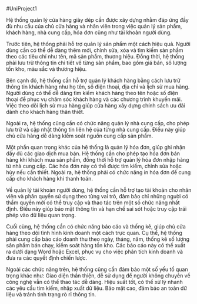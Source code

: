 #UniProject1

Hệ thống quản lý cửa hàng giày dép cần được xây dựng nhằm đáp ứng đầy đủ nhu cầu của chủ cửa hàng và nhân viên trong việc quản lý sản phẩm, 
khách hàng, nhà cung cấp, hóa đơn cũng như tài khoản người dùng.

Trước tiên, hệ thống phải hỗ trợ quản lý sản phẩm một cách hiệu quả. Người dùng cần có thể dễ dàng thêm mới, chỉnh sửa, xóa và tìm kiếm sản 
phẩm theo các tiêu chí như tên, mã sản phẩm, thương hiệu. Đồng thời, hệ thống phải lưu trữ thông tin chi tiết về từng sản phẩm, bao gồm giá 
bán, số lượng tồn kho, màu sắc và thương hiệu. 

Bên cạnh đó, hệ thống cần hỗ trợ quản lý khách hàng bằng cách lưu trữ thông tin khách hàng như họ tên, số điện thoại, địa chỉ và lịch sử mua 
hàng. Người dùng có thể dễ dàng tìm kiếm khách hàng theo tên hoặc số điện thoại để phục vụ chăm sóc khách hàng và các chương trình khuyến mãi.
Việc theo dõi lịch sử mua hàng giúp cửa hàng xây dựng chính sách ưu đãi dành cho khách hàng thân thiết.

Ngoài ra, hệ thống cũng cần có chức năng quản lý nhà cung cấp, cho phép lưu trữ và cập nhật thông tin liên hệ của từng nhà cung cấp. Điều này 
giúp chủ cửa hàng dễ dàng kiểm soát nguồn cung cấp sản phẩm.

Một phần quan trọng khác của hệ thống là quản lý hóa đơn, giúp ghi nhận đầy đủ các giao dịch mua bán. Hệ thống cần cho phép tạo hóa đơn bán 
hàng khi khách mua sản phẩm, đồng thời hỗ trợ quản lý hóa đơn nhập hàng từ nhà cung cấp. Các hóa đơn này có thể được tìm kiếm, chỉnh sửa hoặc 
hủy nếu cần thiết. Ngoài ra, hệ thống phải có chức năng in hóa đơn để cung cấp cho khách hàng khi thanh toán.

Về quản lý tài khoản người dùng, hệ thống cần hỗ trợ tạo tài khoản cho nhân viên và phân quyền sử dụng theo từng vai trò, đảm bảo chỉ những
người có thẩm quyền mới có thể truy cập và thao tác trên một số chức năng nhất định. Điều này giúp bảo mật thông tin và hạn chế sai sót hoặc 
truy cập trái phép vào dữ liệu quan trọng.

Cuối cùng, hệ thống cần có chức năng báo cáo và thống kê, giúp chủ cửa hàng theo dõi tình hình kinh doanh một cách trực quan. Cụ thể, hệ thống 
phải cung cấp báo cáo doanh thu theo ngày, tháng, năm, thống kê số lượng sản phẩm bán chạy, kiểm soát hàng tồn kho. Các báo cáo này có thể xuất 
ra dưới dạng Word hoặc Excel, phục vụ cho việc phân tích kinh doanh và đưa ra các quyết định chiến lược.

Ngoài các chức năng trên, hệ thống cũng cần đảm bảo một số yếu tố quan trọng khác như:
Giao diện thân thiện, dễ sử dụng để người không chuyên về công nghệ vẫn có thể thao tác dễ dàng.
Hiệu suất tốt, có thể xử lý nhanh các yêu cầu tìm kiếm, nhập xuất dữ liệu.
Bảo mật cao, đảm bảo an toàn dữ liệu và tránh tình trạng rò rỉ thông tin.
